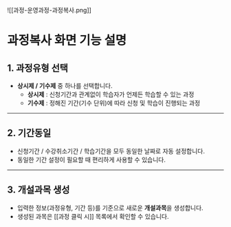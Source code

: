 ![[과정-운영과정-과정복사.png]]

# 과정복사 화면 기능 설명

## 1. **과정유형 선택**
- **상시제 / 기수제** 중 하나를 선택합니다.  
  - **상시제** : 신청기간과 관계없이 학습자가 언제든 학습할 수 있는 과정  
  - **기수제** : 정해진 기간(기수 단위)에 따라 신청 및 학습이 진행되는 과정  

---

## 2. **기간동일**
- 신청기간 / 수강취소기간 / 학습기간을 모두 동일한 날짜로 자동 설정합니다.  
- 동일한 기간 설정이 필요할 때 편리하게 사용할 수 있습니다.  

---

## 3. **개설과목 생성**
- 입력한 정보(과정유형, 기간 등)를 기준으로 새로운 **개설과목**을 생성합니다.  
- 생성된 과목은 [[과정 클릭 시]] 목록에서 확인할 수 있습니다.  
